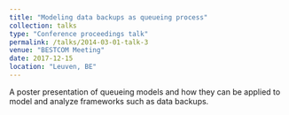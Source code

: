 ```yaml
---
title: "Modeling data backups as queueing process"
collection: talks
type: "Conference proceedings talk"
permalink: /talks/2014-03-01-talk-3
venue: "BESTCOM Meeting"
date: 2017-12-15
location: "Leuven, BE"
---
```


A poster presentation of queueing models and how they can be applied to model and analyze frameworks such as data backups.

